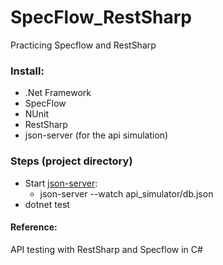 # SpecFlow_RestSharp
Practicing Specflow and RestSharp 

### Install: 
 - .Net Framework
 - SpecFlow
 - NUnit
 - RestSharp
 - json-server (for the api simulation)
 
 ### Steps (project directory)
  - Start [json-server](https://github.com/typicode/json-server):
    - json-server --watch api_simulator/db.json
  - dotnet test

#### Reference: 

API testing with RestSharp and Specflow in C#
